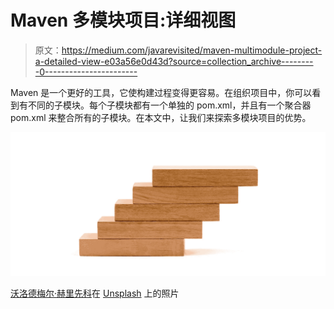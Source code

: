 # Maven 多模块项目:详细视图

> 原文：<https://medium.com/javarevisited/maven-multimodule-project-a-detailed-view-e03a56e0d43d?source=collection_archive---------0----------------------->

Maven 是一个更好的工具，它使构建过程变得更容易。在组织项目中，你可以看到有不同的子模块。每个子模块都有一个单独的 pom.xml，并且有一个聚合器 pom.xml 来整合所有的子模块。在本文中，让我们来探索多模块项目的优势。

![](img/c756e3ce17354cc1f14194184e9dd254.png)

[沃洛德梅尔·赫里先科](https://unsplash.com/@lunarts?utm_source=medium&utm_medium=referral)在 [Unsplash](https://unsplash.com?utm_source=medium&utm_medium=referral) 上的照片
